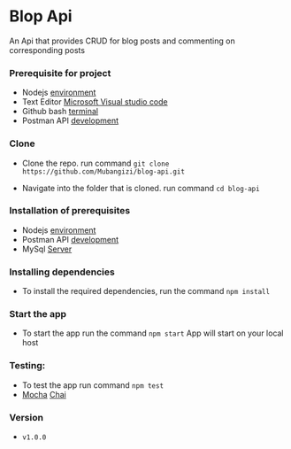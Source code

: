 # Blop Api
An Api that provides CRUD for blog posts and commenting on corresponding posts

### Prerequisite for project
- Nodejs [environment](https://nodejs.org/en/)
- Text Editor [Microsoft Visual studio code](https://code.visualstudio.com/)
- Github bash [terminal](https://git-scm.com/downloads) 
- Postman API [development](https://www.getpostman.com/)

### Clone
- Clone the repo. run command `git clone https://github.com/Mubangizi/blog-api.git`

- Navigate into the folder that is cloned. run command `cd blog-api`

### Installation of prerequisites
- Nodejs [environment](https://nodejs.org/en/)
- Postman API [development](https://www.getpostman.com/)
- MySql [Server](https://dev.mysql.com/doc/refman/8.0/en/installing.html)

### Installing dependencies
 - To install the required dependencies, run the command `npm install`

### Start the app
 - To start the app run the command `npm start`
 App will start on your local host

### Testing:
 - To test the app run command `npm test`
 - [Mocha](https://mochajs.org/) [Chai](https://www.npmjs.com/package/chai)


### Version
- `v1.0.0`
